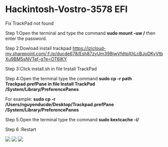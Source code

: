 # Hackintosh-Vostro-3578 EFI
Fix TrackPad not found 

Step 1:Open the terminal and type the command **sudo mount -uw /** then enter the password.

Step 2:Dowload install trackpad https://izicloud-my.sharepoint.com/:f:/p/ducde678/Esh87zyUm39BjwVfdtpXhLcBJoDKyVtbXu9BM5sNVTef-g?e=OT6IKY

Step 3:Click install.sh in file Install TrackPad

Step 4:Open the terminal type the command **sudo cp -r path Trackpad.prefPane in file Install TrackPad   /System/Library/PreferencePanes**

For example: **sudo cp -r /Users/nguyenducde/Desktop/Trackpad.prefPane /System/Library/PreferencePanes**

Step 5:Open the terminal type the command **sudo kextcache -i/**

Step 6 :Restart 

<img src="https://i.imgur.com/id4JsRJ.png">
<img src="https://i.imgur.com/gBT1V1i.png"> 
<img src="https://i.imgur.com/QBAS2LX.png">



